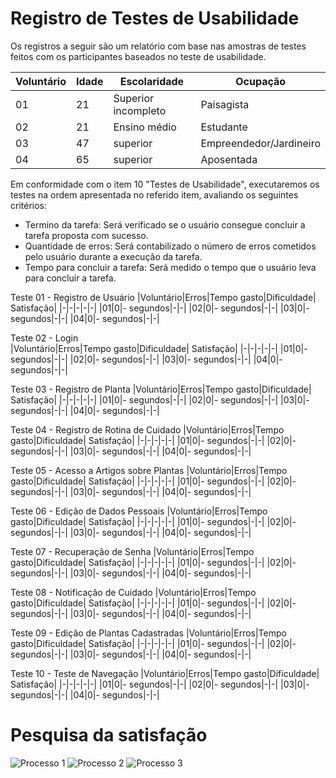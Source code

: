 # Registro de Testes de Usabilidade

Os registros a seguir são um relatório com base nas amostras de testes feitos com os participantes baseados no teste de usabilidade.

|Voluntário |Idade|Escolaridade|Ocupação |
|-|-|-|-|
|01|21|Superior incompleto| Paisagista|
|02|21|Ensino médio|Estudante|
|03|47|superior|Empreendedor/Jardineiro|
|04|65|superior |Aposentada|

Em conformidade com o item 10 "Testes de Usabilidade", executaremos os testes na ordem apresentada no referido item, avaliando os seguintes critérios:

- Termino da tarefa: Será verificado se o usuário consegue concluir a tarefa proposta com sucesso.
- Quantidade de erros: Será contabilizado o número de erros cometidos pelo usuário durante a execução da tarefa.
- Tempo para concluir a tarefa: Será medido o tempo que o usuário leva para concluir a tarefa.



Teste 01 - Registro de Usuário
|Voluntário|Erros|Tempo gasto|Dificuldade| Satisfação|
|-|-|-|-|-|
|01|0|- segundos|-|-|
|02|0|- segundos|-|-|
|03|0|- segundos|-|-|
|04|0|- segundos|-|-|

Teste 02 - Login	
|Voluntário|Erros|Tempo gasto|Dificuldade| Satisfação|
|-|-|-|-|-|
|01|0|- segundos|-|-|
|02|0|- segundos|-|-|
|03|0|- segundos|-|-|
|04|0|- segundos|-|-|

Teste 03 - Registro de Planta
|Voluntário|Erros|Tempo gasto|Dificuldade| Satisfação|
|-|-|-|-|-|
|01|0|- segundos|-|-|
|02|0|- segundos|-|-|
|03|0|- segundos|-|-|
|04|0|- segundos|-|-|

Teste 04 - Registro de Rotina de Cuidado
|Voluntário|Erros|Tempo gasto|Dificuldade| Satisfação|
|-|-|-|-|-|
|01|0|- segundos|-|-|
|02|0|- segundos|-|-|
|03|0|- segundos|-|-|
|04|0|- segundos|-|-|

Teste 05 - Acesso a Artigos sobre Plantas
|Voluntário|Erros|Tempo gasto|Dificuldade| Satisfação|
|-|-|-|-|-|
|01|0|- segundos|-|-|
|02|0|- segundos|-|-|
|03|0|- segundos|-|-|
|04|0|- segundos|-|-|

Teste 06 - Edição de Dados Pessoais
|Voluntário|Erros|Tempo gasto|Dificuldade| Satisfação|
|-|-|-|-|-|
|01|0|- segundos|-|-|
|02|0|- segundos|-|-|
|03|0|- segundos|-|-|
|04|0|- segundos|-|-|

Teste 07 - Recuperação de Senha
|Voluntário|Erros|Tempo gasto|Dificuldade| Satisfação|
|-|-|-|-|-|
|01|0|- segundos|-|-|
|02|0|- segundos|-|-|
|03|0|- segundos|-|-|
|04|0|- segundos|-|-|

Teste 08 - Notificação de Cuidado
|Voluntário|Erros|Tempo gasto|Dificuldade| Satisfação|
|-|-|-|-|-|
|01|0|- segundos|-|-|
|02|0|- segundos|-|-|
|03|0|- segundos|-|-|
|04|0|- segundos|-|-|

Teste 09 - Edição de Plantas Cadastradas
|Voluntário|Erros|Tempo gasto|Dificuldade| Satisfação|
|-|-|-|-|-|
|01|0|- segundos|-|-|
|02|0|- segundos|-|-|
|03|0|- segundos|-|-|
|04|0|- segundos|-|-|

Teste 10 - Teste de Navegação
|Voluntário|Erros|Tempo gasto|Dificuldade| Satisfação|
|-|-|-|-|-|
|01|0|- segundos|-|-|
|02|0|- segundos|-|-|
|03|0|- segundos|-|-|
|04|0|- segundos|-|-|
# Pesquisa da satisfação
![Processo 1](img/pesquisa01.png)
![Processo 2](img/pesquisa02.png)
![Processo 3](img/pesquisa03.png)
